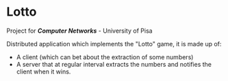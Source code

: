 # Lotto

Project for ***Computer Networks*** - University of Pisa

Distributed application which implements the "Lotto" game, it is made up of:
* A client (which can bet about the extraction of some numbers)
* A server that at regular interval extracts the numbers and notifies the client when it wins.

